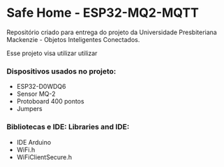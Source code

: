 # Safe Home - ESP32-MQ2-MQTT
Repositório criado para entrega do projeto da Universidade Presbiteriana Mackenzie - Objetos Inteligentes Conectados.

Esse projeto visa utilizar utilizar 

### Dispositivos usados no projeto:

 - ESP32-D0WDQ6
 - Sensor MQ-2
 - Protoboard 400 pontos
 - Jumpers

### Bibliotecas e IDE: Libraries and IDE:

   - IDE Arduino
   - WiFi.h
   - WiFiClientSecure.h
